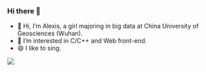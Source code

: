 ### Hi there 👋

- 👋 Hi, I’m Alexis, a girl majoring in big data at China University of Geosciences (Wuhan).
- 💞️ I’m interested in C/C++ and Web front-end.
- 😄 I like to sing.

<img align="bottom" src="https://github-readme-stats.vercel.app/api?username=kantlee&show_icons=true&icon_color=CE1D2D&text_color=718096&bg_color=ffffff&hide_title=true" />

<!---
KantLee/KantLee is a ✨ special ✨ repository because its `README.md` (this file) appears on your GitHub profile.
You can click the Preview link to take a look at your changes.
--->
